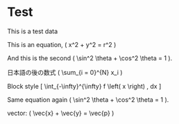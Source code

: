 # Test

This is a test data

This is an equation, \( x^2 + y^2 = r^2 \)

And this is the second
\( \sin^2 \theta + \cos^2 \theta = 1 \).

日本語の後の数式 \( \sum_{i = 0}^{N} x_i \)

Block style
\[ \int_{-\infty}^{\infty} f \left( x \right) \, dx \]

Same equation again \( \sin^2 \theta + \cos^2 \theta = 1 \).

vector:
\( \vec{x} + \vec{y} = \vec{p} \)

